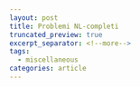 ```yaml
---
layout: post
title: Problemi NL-completi
truncated_preview: true
excerpt_separator: <!--more-->
tags:
  - miscellaneous
categories: article
---
```

<!--more-->
